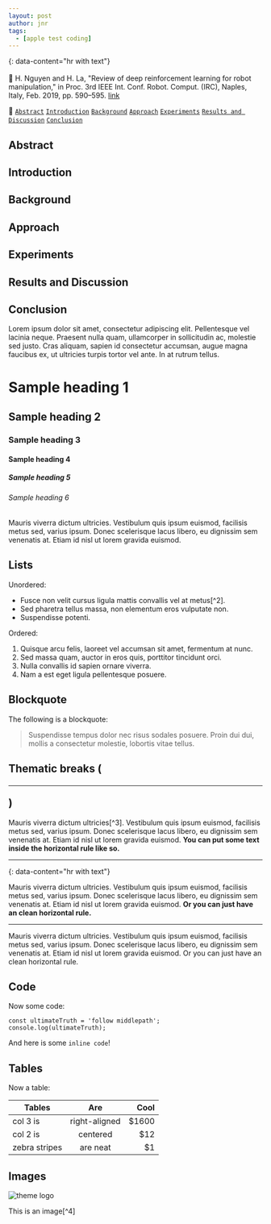 ```yaml
---
layout: post
author: jnr
tags:
  - [apple test coding]
---
```

{: data-content="hr with text"}
<br><br>
📝 H. Nguyen and H. La, "Review of deep reinforcement learning for robot manipulation," in Proc. 3rd IEEE Int. Conf. Robot. Comput. (IRC), Naples, Italy, Feb. 2019, pp. 590–595. [link](https://ieeexplore.ieee.org/stamp/stamp.jsp?tp=&arnumber=8675643)<br>

📌 [`Abstract`](#abs) [`Introduction`](#int) [`Background`](#bac) [`Approach`](#app) [`Experiments`](#exp) [`Results and Discussion`](#res) [`Conclusion`](#con) <br>

<h2 id="abs">Abstract</h2>
<h2 id="int">Introduction</h2>
<h2 id="bac">Background</h2>
<h2 id="app">Approach</h2>
<h2 id="exp">Experiments</h2>
<h2 id="res">Results and Discussion</h2>
<h2 id="con">Conclusion</h2>



Lorem ipsum dolor sit amet, consectetur adipiscing elit. Pellentesque vel lacinia neque. Praesent nulla quam, ullamcorper in sollicitudin ac, molestie sed justo. Cras aliquam, sapien id consectetur accumsan, augue magna faucibus ex, ut ultricies turpis tortor vel ante. In at rutrum tellus.

# Sample heading 1
## Sample heading 2
### Sample heading 3
#### Sample heading 4
##### Sample heading 5
###### Sample heading 6

Mauris viverra dictum ultricies. Vestibulum quis ipsum euismod, facilisis metus sed, varius ipsum. Donec scelerisque lacus libero, eu dignissim sem venenatis at. Etiam id nisl ut lorem gravida euismod.



## Lists

Unordered:

- Fusce non velit cursus ligula mattis convallis vel at metus[^2].
- Sed pharetra tellus massa, non elementum eros vulputate non.
- Suspendisse potenti.

Ordered:

1. Quisque arcu felis, laoreet vel accumsan sit amet, fermentum at nunc.
2. Sed massa quam, auctor in eros quis, porttitor tincidunt orci.
3. Nulla convallis id sapien ornare viverra.
4. Nam a est eget ligula pellentesque posuere.

## Blockquote

The following is a blockquote:

> Suspendisse tempus dolor nec risus sodales posuere. Proin dui dui, mollis a consectetur molestie, lobortis vitae tellus.

## Thematic breaks (<hr>)

Mauris viverra dictum ultricies[^3]. Vestibulum quis ipsum euismod, facilisis metus sed, varius ipsum. Donec scelerisque lacus libero, eu dignissim sem venenatis at. Etiam id nisl ut lorem gravida euismod. **You can put some text inside the horizontal rule like so.**

---
{: data-content="hr with text"}

Mauris viverra dictum ultricies. Vestibulum quis ipsum euismod, facilisis metus sed, varius ipsum. Donec scelerisque lacus libero, eu dignissim sem venenatis at. Etiam id nisl ut lorem gravida euismod. **Or you can just have an clean horizontal rule.**

---

Mauris viverra dictum ultricies. Vestibulum quis ipsum euismod, facilisis metus sed, varius ipsum. Donec scelerisque lacus libero, eu dignissim sem venenatis at. Etiam id nisl ut lorem gravida euismod. Or you can just have an clean horizontal rule.

## Code
Now some code:

```
const ultimateTruth = 'follow middlepath';
console.log(ultimateTruth);
```

And here is some `inline code`! 

## Tables

Now a table:

| Tables        | Are           | Cool  |
| ------------- |:-------------:| -----:|
| col 3 is      | right-aligned | $1600 |
| col 2 is      | centered      |   $12 |
| zebra stripes | are neat      |    $1 |

## Images

![theme logo](http://www.abhinavsaxena.com/images/abhinav.jpeg)

This is an image[^4]

